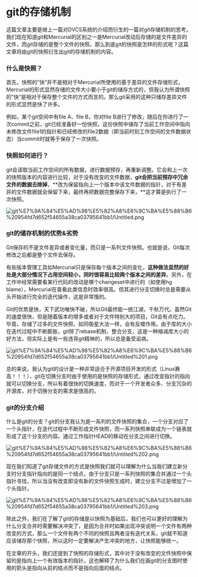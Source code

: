 # git的存储机制

这篇文章主要是继上一篇对DVCS系统的介绍而衍生的一篇对git存储机制的思考。我们现在知道git和Mercurial的区别之一是Mercurial改动后存储的是文件差异的文件，而git存储的是整个文件的快照。那么到底git的快照是怎样的形式呢？这篇文章将由git的快照衍生出git的存储机制的内容。

### 什么是快照？

首先，快照的”快“并不是相对于Mercurial所使用的基于差异的文件存储形式，Mercurial的形式显然存储的文件大小要小于git的储存方式的，但我认为所谓快照的”快“是相对于保存整个文件的方式而言的。那么git采用的这种只储存差异文件的形式显然是快了许多。

例如，某个git空间中有file A、file B，你对file B进行了修改，随后在你进行了一次commit之前，git已经准备好一份快照，这份快照中储存了当前工作空间中指向未修改文件file1的指针和已经修改的file2数据（即当前时刻工作空间的文件数据状态）当commit时就等于保存了一次快照。

### 快照如何进行？

git会读取当前工作空间的所有数据，进行数据预存，再重新调整。它会和上一次的快照版本的内容进行比较，对于没有改变的文件数据，**git会把当前预存中冗余文件的数据去除掉**，**改为保留指向上一个版本中该文件数据的指针，对于有差异的文件数据就会保留下来，最终再把数据完整保存下来，**这才算是执行了一次快照。

![git%E7%9A%84%E5%AD%98%E5%82%A8%E6%9C%BA%E5%88%B6%20954fd7d652f54655a38ca03795641bb1/Untitled.png](git%E7%9A%84%E5%AD%98%E5%82%A8%E6%9C%BA%E5%88%B6%20954fd7d652f54655a38ca03795641bb1/Untitled.png)

### git的储存机制的优势&劣势

Git保存的不是文件差异或者变化量，而只是一系列文件快照。也就是说，Git每次修改之后都是整个文件去保存。

有些版本管理工具如Mercurial只是保存每个版本之间的变化，**这种做法显然的好处是大部分情况下占用空间较小，同时很容易比较两个版本之间的差异**。另外，在工作中经常需要看某行代码的改动是哪个changeset中进行的（如使用hg blame），Mercurial在查看此类信息时效率很高。但其进行分支切换时总是需要从头开始进行完全的迭代操作，这是非常慢的。

Git的优势是快，天下武功唯快不破，所以Git最终能一统江湖，千秋万代。虽然Git的速度很快，但是随着版本的增多或者对于文件特别大的项目，Git会有点吃力。毕竟，存储了过多的文件快照，如同吸星大法一样，会有反噬作用。由于库的大小在迭代过程中不断膨胀，git除了rebase机制，整合分支，这是一种缩减库大小的好方法，但实际上是有一些违背git精神的，所以总是备受诟病。

![git%E7%9A%84%E5%AD%98%E5%82%A8%E6%9C%BA%E5%88%B6%20954fd7d652f54655a38ca03795641bb1/Untitled%201.png](git%E7%9A%84%E5%AD%98%E5%82%A8%E6%9C%BA%E5%88%B6%20954fd7d652f54655a38ca03795641bb1/Untitled%201.png)

总的来说，我认为git的设计是一种非常适合于开源项目开发的形式（Linus赛高！！！），git在切换分支时由于使用的是快照的存储形式，通过改变指针的指向就可以切换分支，所以有着很快的切换速度，而对于一个开发者众多、分支冗杂的开源库，对于切换分支的需求是很高的。

### git的分支介绍

什么是git的分支？git的分支我认为是一系列的文件快照的集合，一个分支对应了一个头指针，在迭代过程中不断形成文件快照，而一系列快照串联成为一个链表就形成了这个分支的内容。通过工作指针HEAD的移动在分支之间进行切换。

![git%E7%9A%84%E5%AD%98%E5%82%A8%E6%9C%BA%E5%88%B6%20954fd7d652f54655a38ca03795641bb1/Untitled%202.png](git%E7%9A%84%E5%AD%98%E5%82%A8%E6%9C%BA%E5%88%B6%20954fd7d652f54655a38ca03795641bb1/Untitled%202.png)

现在我们知道了git存储文件的方式是快照我们就可以理解为什么当我们建立新分支时分支指针指向的是同一个结点，由于分支只是一系列快照的集合并通过一个头指针寻找，所以当没有改变即没有新的文件快照生成时，建立分支不过是增加了一个头指针。

![git%E7%9A%84%E5%AD%98%E5%82%A8%E6%9C%BA%E5%88%B6%20954fd7d652f54655a38ca03795641bb1/Untitled%203.png](git%E7%9A%84%E5%AD%98%E5%82%A8%E6%9C%BA%E5%88%B6%20954fd7d652f54655a38ca03795641bb1/Untitled%203.png)

除此之外，我们在了解了git的存储是以快照为基础后，我们也可以更好的理解为什么分支合并时需要解决冲突了，是因为合并时如果出现冲突说明一个文件有两种改变的方式，那么一个文件有两个不同的快照且两者没有迭代关系，git就不知道应该储存那个快照，所以这时一定要解决产生冲突的地方，让快照能够统一。

在文章的开头，我们还提到了快照的存储形式，其中对于没有改变的文件快照中保留的是指向上一个有效版本的指针，这也解释了为什么我们在画git的分支图时使用的箭头是指向从前的结点而不是指向后面的结点。